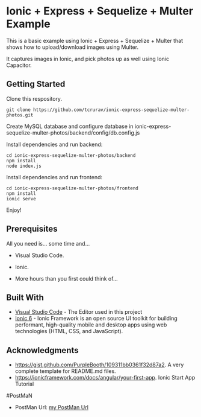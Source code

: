 # Ionic + Express + Sequelize + Multer Example

This is a basic example using Ionic + Express + Sequelize + Multer that shows how to upload/download images using Multer.

It captures images in Ionic, and pick photos up as well using Ionic Capacitor.

## Getting Started

Clone this respository.

```
git clone https://github.com/tcrurav/ionic-express-sequelize-multer-photos.git
```

Create MySQL database and configure database in ionic-express-sequelize-multer-photos/backend/config/db.config.js

Install dependencies and run backend:

```
cd ionic-express-sequelize-multer-photos/backend
npm install
node index.js
```

Install dependencies and run frontend:

```
cd ionic-express-sequelize-multer-photos/frontend
npm install
ionic serve
```

Enjoy!

## Prerequisites

All you need is... some time and...
* Visual Studio Code.
* Ionic.

* More hours than you first could think of...

## Built With

* [Visual Studio Code](https://code.visualstudio.com/) - The Editor used in this project
* [Ionic 6](https://ionicframework.com/docs/intro) - Ionic Framework is an open source UI toolkit for building performant, high-quality mobile and desktop apps using web technologies (HTML, CSS, and JavaScript).

## Acknowledgments

* https://gist.github.com/PurpleBooth/109311bb0361f32d87a2. A very complete template for README.md files.
* https://ionicframework.com/docs/angular/your-first-app. Ionic Start App Tutorial

#PostMaN

* PostMan Url: [my PostMan Url](https://documenter.getpostman.com/view/29846283/2s9YRCVqjV)
